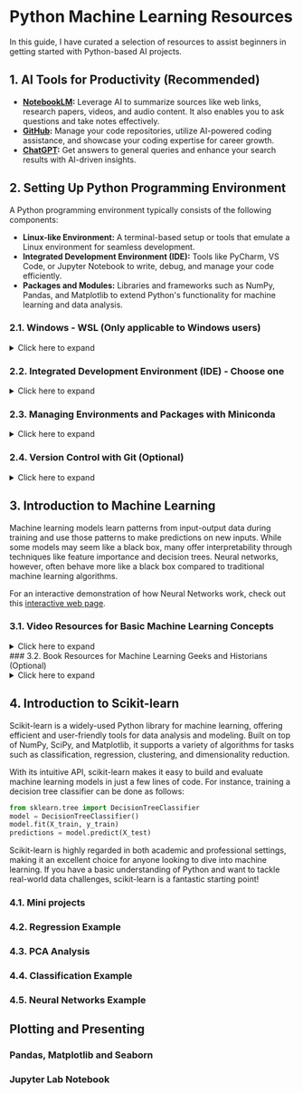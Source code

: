 # Python Machine Learning Resources

In this guide, I have curated a selection of resources to assist beginners in getting started with Python-based AI projects.

## 1. AI Tools for Productivity (Recommended)
- **[NotebookLM](https://notebooklm.google/):** Leverage AI to summarize sources like web links, research papers, videos, and audio content. It also enables you to ask questions and take notes effectively.
- **[GitHub](https://github.com/):** Manage your code repositories, utilize AI-powered coding assistance, and showcase your coding expertise for career growth.
- **[ChatGPT](https://chatgpt.com/):** Get answers to general queries and enhance your search results with AI-driven insights.

## 2. Setting Up Python Programming Environment
A Python programming environment typically consists of the following components:

- **Linux-like Environment:** A terminal-based setup or tools that emulate a Linux environment for seamless development.
- **Integrated Development Environment (IDE):** Tools like PyCharm, VS Code, or Jupyter Notebook to write, debug, and manage your code efficiently.
- **Packages and Modules:** Libraries and frameworks such as NumPy, Pandas, and Matplotlib to extend Python's functionality for machine learning and data analysis.

### 2.1. Windows - WSL (Only applicable to Windows users)
<details>
<summary>Click here to expand</summary>
While Linux and macOS come with a built-in Linux-like environment, Windows users need to install the Windows Subsystem for Linux (WSL) to access a Linux terminal. You can find the installation guide at [Microsoft Learn - Install WSL](https://learn.microsoft.com/en-us/windows/wsl/install).

Here is a sample procedure to install WSL with an Ubuntu Linux distribution:

1. Open PowerShell or Command Prompt as Administrator: Right-click the Start Menu and select **"Windows PowerShell (Admin)"**.
2. Run the command: `wsl --install`.
3. Once the installation completes, restart your computer.
4. After restarting, search for **"Ubuntu"** in the Windows Start Menu to launch the WSL Ubuntu app.
5. On the first launch, WSL will take some time to initialize. You will then be prompted to set up a username and password for the first user.
</details>

### 2.2. Integrated Development Environment (IDE) - Choose one
<details>
<summary>Click here to expand</summary>
- **[VS Code](https://code.visualstudio.com/):** Connect to remote SSH servers or WSL environments seamlessly, with support for GitHub's AI-powered coding assistance.
- **[PyCharm Community Edition](https://www.jetbrains.com/pycharm/download):** A Python-focused IDE designed for efficient coding and debugging.
</details>

### 2.3. Managing Environments and Packages with Miniconda
<details>
<summary>Click here to expand</summary>
Miniconda is a lightweight tool for managing Python environments and packages efficiently.

#### 2.3.1. Installing Miniconda
Follow the quickstart guide to install Miniconda: [Miniconda Installation Guide](https://www.anaconda.com/docs/getting-started/miniconda/install#quickstart-install-instructions)

#### 2.3.2. Package Management Examples
- **Search for a package:**
    ```bash
    conda search scipy
    ```
- **Install packages:**
    ```bash
    conda install numpy scipy pandas matplotlib seaborn scikit-learn
    ```
- **Uninstall a package:**
    ```bash
    conda remove scipy
    ```

#### 2.3.3. Environment Management Examples
Conda environments allow you to maintain isolated setups with specific Python versions and packages. These environments can coexist, and you can easily switch between them. The active environment is displayed as a prefix in your terminal prompt (e.g., `(base)`).

- **Create a new environment:**
    ```bash
    conda create --name myenv python=3.9
    ```
- **Activate an environment:**
    ```bash
    conda activate myenv
    ```
- **Switch back to the previous environment:**
    ```bash
    conda deactivate
    ```
- **List all environments:**
    ```bash
    conda env list
    ```
- **Delete an environment:**
    ```bash
    conda env remove --name myenv
    ```
</details>

### 2.4. Version Control with Git (Optional)
<details>
<summary>Click here to expand</summary>
Git is a powerful version control system (VCS) that allows developers to track code changes, collaborate effectively, and manage project versions. Most Linux distributions include Git by default. If not, you can install it using:
```bash
sudo aptitude install git
```

#### 2.4.1. Connecting Git to GitHub

1. **Set up your identity:**
    ```bash
    git config --global user.name "<Your Name>"
    git config --global user.email <your email>
    ```

2. **Save credentials temporarily (6 hours):**
    ```bash
    git config --global credential.helper 'cache --timeout=21600'
    ```

3. **Save credentials permanently:**
    ```bash
    git config --global credential.helper store
    ```

#### 2.4.2. Using a GitHub Personal Access Token
When pushing changes to GitHub, you will need a Personal Access Token instead of a password. Tokens are displayed only once during creation. If credentials are stored, the token can be found in the `~/.git-credentials` file. Learn more about creating a token here: [GitHub Personal Access Token](https://docs.github.com/en/authentication/keeping-your-account-and-data-secure/managing-your-personal-access-tokens#creating-a-personal-access-token-classic).

#### 2.4.3. Helpful Resources
- **[Git Cheat Sheet](https://education.github.com/git-cheat-sheet-education.pdf):** A quick reference guide for Git commands.
- **[Git Video Tutorial](https://youtu.be/8JJ101D3knE?si=VtNf4BaDNWxfqfB6):** A beginner-friendly video to learn Git in one hour.
- **[Oh Shit Git](https://ohshitgit.com/):** A resource to help you recover from common Git mistakes.

#### 2.4.4. Commonly Used Git Commands
- Clone a repository: 
  ```bash
  git clone [url]
  ```
- Pull changes from a remote repository: 
  ```bash
  git pull
  ```
- Push changes to a remote repository: 
  ```bash
  git push
  ```
- Push a new branch to a remote repository: 
  ```bash
  git push --set-upstream origin [branchname]
  ```
- Check the status of your repository: 
  ```bash
  git status
  ```
- Add files to staging: 
  ```bash
  git add [file/folder]
  ```
- Switch to an existing branch: 
  ```bash
  git checkout [branchname]
  ```
- Create and switch to a new branch: 
  ```bash
  git checkout -b [branchname]
  ```
- List all branches: 
  ```bash
  git branch -v
  ```
- Delete a branch: 
  ```bash
  git branch -d [branchname]
  ```
- Merge a branch into the current branch: 
  ```bash
  git merge [branchname]
  ```
- Stage and commit changes with a message: 
  ```bash
  git commit -a -m "[commit message]"
  ```
</details>

## 3. Introduction to Machine Learning

Machine learning models learn patterns from input-output data during training and use those patterns to make predictions on new inputs. While some models may seem like a black box, many offer interpretability through techniques like feature importance and decision trees. Neural networks, however, often behave more like a black box compared to traditional machine learning algorithms. 

For an interactive demonstration of how Neural Networks work, check out this [interactive web page](https://playground.tensorflow.org/).

### 3.1. Video Resources for Basic Machine Learning Concepts
<details>
<summary>Click here to expand</summary>
Here is a collection of very short videos that explain basic concepts of Machine Learning. Source: [StatQuest with Josh Starmer](https://www.youtube.com/@statquest)

The focuses here are:
- Basic concepts
- Regression
- Principal Component Analysis
- Clustering
- Classification

1. **[A Gentle Introduction to Machine Learning](https://youtu.be/Gv9_4yMHFhI?si=4Vc0WXy5EIzLzmUU)**  
    *Duration: 12 minutes*  
    This video provides a gentle introduction to machine learning, explaining that it is primarily about making predictions and classifications. It emphasizes the crucial role of testing data in evaluating and selecting the best-performing methods, regardless of their complexity.

2. **[Machine Learning Fundamentals: Cross Validation](https://youtu.be/fSytzGwwBVw?si=SbTnOX8W47tvnlnc)**  
    *Duration: 6 minutes*  
    This video explains cross-validation, a method to compare different machine learning techniques and estimate their real-world performance by repeatedly training and testing them on different parts of the data.

3. **[Machine Learning Fundamentals: The Confusion Matrix](https://youtu.be/Kdsp6soqA7o?si=cHPREZ2vvvZWE8pF)**  
    *Duration: 7 minutes*  
    This video introduces the confusion matrix, a fundamental tool in machine learning that summarizes the performance of a classification algorithm by showing the counts of correct and incorrect predictions for each class.
4. **[Machine Learning Fundamentals: Sensitivity and Specificity](https://youtu.be/vP06aMoz4v8?si=FIgghaSUcheQZySW)**  
    *Duration: 11 minutes*    
    This video demonstrates how to compute and understand sensitivity, the proportion of true positive cases correctly identified, and specificity, the proportion of true negative cases correctly identified. It uses confusion matrices with multiple categories to assess the performance of machine learning models.
5. **[The Sensitivity, Specificity, Precision, Recall Sing-a-Long!!!](https://youtu.be/PWvfrTgaPBI?si=Da5HjoP68kXv1D1t)**  
    *Duration: 1 minute*  
    This video revisits the following key metrics in machine learning:

    - **Sensitivity:** The proportion of actual positives that are correctly identified.
    - **Specificity:** The proportion of actual negatives that are correctly identified.
    - **Precision:** The proportion of predicted positives that are correctly identified.
6. **[Machine Learning Fundamentals: Bias and Variance](https://youtu.be/EuBBz3bI-aA?si=TgLSCDKtwAndVyQl)**  
    *Duration: 6 minutes*  
    This video explains the fundamental machine learning concepts of bias, the inability of a model to capture the true relationship in data, and variance, the sensitivity of a model's performance to different datasets, using the example of fitting lines to predict mouse height from weight.
7. **[ROC and AUC, Clearly Explained!](https://youtu.be/4jRBRDbJemM?si=6ssJLNSbJqmXvkq3)**  
    *Duration: 16 minutes*  
    This video explains that ROC graphs visualize a classification model's performance across different classification thresholds by plotting the true positive rate against the false positive rate, while the AUC provides a single numerical value representing the overall performance of the model.
8. **[Entropy (for data science) Clearly Explained!!!](https://youtu.be/YtebGVx-Fxw?si=I4ffKZnbdgk9Hjk_)**  
    *Duration: 16 minutes*  
    This video explains entropy in data science as the expected value of surprise. It quantifies similarities and differences by defining surprise as the logarithm of the inverse of probability.
9. **[Mutual Information, Clearly Explained!!!](https://youtu.be/eJIp_mgVLwE?si=XxufG7nZUTpjjpKT)**  
    *Duration: 16 minutes*  
    This video describes mutual information as a numerical measure that evaluates the relationship between two variables by analyzing their joint and individual probabilities. Mutual Information measures any dependency (including non-linear relationships), while Correlation only measures linear or monotonic relationships.
10. **[The Main Ideas of Fitting a Line to Data (The Main Ideas of Least Squares and Linear Regression.)](https://youtu.be/PaFPbb66DxQ?si=5DPSiUmcS8PjkI_N)**  
    *Duration: 9 minutes*  
    This video explains linear regression, also referred to as least squares, as a method to find the best-fitting line for a dataset by minimizing the total of the squared vertical distances between the data points and the line.
11. **[Linear Regression, Clearly Explained!!!](https://youtu.be/nk2CQITm_eo?si=2f7Gaf2Vano72dz0)**  
    *Duration: 27 minutes*  
    This video explains how linear regression applies the least squares method to fit a line (or a plane in higher dimensions) to the data. It also discusses how to measure the fit's strength using R-squared and evaluates the statistical significance of R-squared through a p-value derived from the F-statistic.
12. **[Multiple Regression, Clearly Explained!!!](https://youtu.be/zITIFTsivN8?si=qTrRwv0kBz0Vr_oq)**  
    *Duration: 5 minutes*  
    This video explains multiple regression as an extension of simple linear regression. It models a dependent variable using multiple independent variables by fitting a plane or a higher-dimensional surface to the data. The method also evaluates the impact of additional variables by comparing models with and without them using R-squared values and p-values.
13. **[Using Linear Models for t-tests and ANOVA, Clearly Explained!!!](https://youtu.be/NF5_btOaCig?si=NXSKr5hX9_u4Tliz)**  
    *Duration: 11 minutes*  
    This video explains how the principles of linear regression, especially the use of a design matrix, can be extended to conduct t-tests and ANOVA. It demonstrates how to fit means to various groups and compute p-values using an F-statistic based on the sum of squared residuals.
14. **[Odds and Log(Odds), Clearly Explained!!!](https://youtu.be/ARfXDSkQf1Y?si=GcahliJdczX7cu-d)**  
    *Duration: 11 minutes*  
    Odds represent the ratio of the likelihood of an event happening to the likelihood of it not happening. The logarithm of the odds transforms this ratio into a scale centered around zero, making it more interpretable and useful in statistical models like logistic regression.
15. **[Odds Ratios and Log(Odds Ratios), Clearly Explained!!!](https://youtu.be/8nm0G-1uJzA?si=h6S62AHf1oNQfc7X)**  
    *Duration: 16 minutes*  
    This video explains odds ratios as a measure of association between two events, calculated as the ratio of their odds. The logarithm of the odds ratio offers a symmetric scale, and its statistical significance can be assessed using tests such as Fisher's exact test, chi-square test, or Wald test.
16. **[StatQuest: Logistic Regression](https://youtu.be/yIYKR4sgzI8?si=fxMSQVADi3XHbPAr)**  
    *Duration: 8 minutes*  
    This video introduces logistic regression, a machine learning method akin to linear regression, designed to estimate the probability of a binary outcome (e.g., true or false). It employs an s-shaped logistic function and can handle both continuous and categorical data for classification tasks.
17. **[Logistic Regression Details Pt1: Coefficients](https://youtu.be/vN5cNN2-HWE?si=fo9ZSAEeRSkAF6e_)**  
    *Duration: 19 minutes*  
    This video explains logistic regression coefficients, which predict the log odds of a binary outcome. These coefficients indicate the change in log odds for a one-unit increase in a continuous predictor or the log odds ratio for a categorical predictor. Their statistical significance is evaluated using standard errors and Z-values (Wald's test).
18. **[Logistic Regression Details Pt 2: Maximum Likelihood](https://youtu.be/BfKanl1aSG0?si=XaTLACfNe_Basj9o)**  
    *Duration: 10 minutes*  
    This video explains how logistic regression fits curves to data by using a method called maximum likelihood, which identifies the curve that best predicts the observed binary outcomes. Unlike least squares, this approach is necessary due to the transformed y-axis and the presence of infinite residuals.
19. **[Logistic Regression Details Pt 3: R-squared and p-value](https://youtu.be/xxFYro8QuXA?si=wy81TIDYrqVMZK-8)**  
    *Duration: 15 minutes*  
    This video discusses the use of R-squared and p-values to evaluate the fit and significance of logistic regression models. It highlights the complexity of calculating R-squared for logistic regression, as there is no universally accepted method. The video focuses on McFadden's pseudo R-squared, which is derived from the log-likelihoods of the fitted model and the intercept-only model. Additionally, it explains the use of a chi-squared test based on the difference in log-likelihoods to compute the p-value.
20. **[Saturated Models and Deviance](https://youtu.be/9T0wlKdew6I?si=S8wq80dgSUugP2Lb)**
    *Duration: 18 minutes*
    This video clarifies the concept of the saturated model—one that includes a parameter for every data point—and explains how it sets an upper limit for the log-likelihood-based R-squared. It also explores the model's relationship to deviance statistics (residual and null deviance) used in hypothesis testing, while pointing out that it has no practical relevance in logistic regression.
21. **[Deviance Residuals](https://youtu.be/JC56jS2gVUE?si=c5P7922fCyrmhTtP)**  
    *Duration: 6 minutes*  
    Deviance residuals indicate the square root of each data point's contribution to the total residual deviance and are used to detect outliers.
23. **[Principal Component Analysis (PCA), Step-by-Step](https://youtu.be/FgakZw6K1QQ?si=EqIIaIyjPv0REEft)**  
    *Duration: 21 minutes*  
    This video provides a detailed explanation of Principal Component Analysis (PCA), a dimensionality reduction technique that identifies principal components—linear combinations of variables—that capture the maximum variance in the data. It also covers key concepts such as eigenvalues and loading scores, enabling visualization and identification of significant variables.
24. **[StatQuest: PCA main ideas in only 5 minutes!!!](https://youtu.be/HMOI_lkzW08?si=f1ShHAppnstUybe8)**  
    *Duration: 6 minutes*  
    This video provides a concise explanation of Principal Component Analysis (PCA), a technique for reducing the dimensionality of multi-variable datasets. It demonstrates how PCA transforms data into a 2D plot, with axes representing the most significant principal components, to reveal patterns and clusters.
25. **[PCA - Practical Tips](https://youtu.be/oRvgq966yZg?si=jN6JfKWCQTlw4Vlz)**  
    *Duration: 8 minutes*  
    This video offers practical advice for conducting Principal Component Analysis (PCA), highlighting the importance of scaling and centering data for reliable outcomes. It also explains how the number of samples and variables influences the maximum possible principal components.
26. **[PCA in Python](https://youtu.be/Lsue2gEM9D0?si=xlMgoos-7vjWoipy)**  
    *Duration: 11 minutes*  
    This video provides a step-by-step guide to performing Principal Component Analysis (PCA) in Python. It demonstrates key processes such as data preparation (scaling and centering), computing principal components, visualizing results using scree and scatter plots, and analyzing loading scores with libraries like scikit-learn and matplotlib.
27. **[Hierarchical Clustering](https://youtu.be/7xHsRkOdVwo?si=WzWyVVTpPV-7DMm_)**  
    *Duration: 11 minutes*  
    This video provides an explanation of hierarchical clustering, a technique commonly used alongside heat maps to organize rows and columns based on similarity. It describes the iterative process of merging the most similar genes or clusters and explores various methods for measuring similarity, such as Euclidean and Manhattan distances. Additionally, it discusses approaches for comparing clusters, including centroid, single linkage, and complete linkage, with the resulting hierarchy visualized through a dendrogram.
28. **[K-means clustering](https://youtu.be/4b5d3muPQmA?si=-_inBEYT5NeUyuSv)**  
    *Duration: 8 minutes*  
    This video explains K-means clustering, an iterative algorithm that groups data points by assigning them to the nearest cluster center and updating the centers until convergence. It demonstrates the method using examples like line plots, XY graphs, and heat maps, and discusses how to determine the optimal number of clusters (K) using an elbow plot.
29. **[K-nearest neighbors, Clearly Explained](https://youtu.be/HVXime0nQeI?si=UgO92xIZjVtv1O-Y)**  
    *Duration: 5 minutes*  
    This video provides an overview of the K-nearest neighbors algorithm, a classification technique that predicts the category of a new data point by identifying its K closest neighbors in the training dataset and assigning it the most common category among them.
30. **[Naive Bayes](https://youtu.be/O2L2Uv9pdDA?si=seI16Wkg4nN8J0gW)**  
    *Duration: 15 minutes*  
    This video provides an overview of the multinomial Naive Bayes classifier, showcasing its application in spam message filtering. It explains how the algorithm calculates the likelihood of words appearing in normal and spam messages, combines these with prior probabilities to compute a score for each category, and classifies a new message based on the higher score. The video also highlights the "naive" assumption of treating word order as irrelevant.
31. **[Gaussian Naive Bayes](https://youtu.be/H3EjCKtlVog?si=c4PBtcgIAkhZ8kgK)**  
    *Duration: 9 minutes*  
    This video provides an overview of Gaussian Naive Bayes, a classification algorithm that models features using Gaussian distributions. It calculates category scores by combining prior probabilities with feature likelihoods, often using logarithms to avoid underflow issues. The method is demonstrated through an example of predicting movie preferences.
32. **[Decision and Classification Trees](https://youtu.be/_L39rN6gz7Y?si=UXKiUgtWLLBfzhu0)**  
    *Duration 18 minutes*  
    This video provides an overview of classification trees, explaining their construction through iterative splits of data based on features that reduce impurity (commonly measured using Gini impurity) until reaching leaf nodes that determine the final category. It also demonstrates how these trees classify new data.  
33. **[Decision Trees, Part 2 - Feature Selection and Missing Data](https://youtu.be/wpNl-JwwplA?si=W6EE2v8VTnuYaxdx)**  
    *Duration: 5 minutes*  
    This video delves into feature selection in decision trees, highlighting how features are chosen based on their ability to reduce impurity. It also discusses setting thresholds to prevent overfitting and explores strategies for handling missing data, such as imputing with the most frequent value, a correlated feature, the mean or median, or using linear regression to estimate missing values.
34. **[Regression Trees](https://youtu.be/g9c66TUylZ4?si=hZFY8aLORCHxZ4cQ)**  
    *Duration: 22 minutes*  
    This video explains regression trees, a type of decision tree designed for numeric predictions. It details the process of building these trees by iteratively splitting data based on thresholds that minimize the sum of squared residuals. Each leaf node represents the average numeric value of the observations in that group. To prevent overfitting, splitting stops when a node contains fewer than a specified minimum number of observations.

</details>
### 3.2. Book Resources for Machine Learning Geeks and Historians (Optional)
<details>
<summary>Click here to expand</summary>

**[PATTERNS, PREDICTIONS, AND ACTIONS: A Story About Machine Learning](https://arxiv.org/pdf/2102.05242)**  
This book provides a thorough introduction to machine learning, starting with the basics of prediction and progressing to advanced topics such as deep learning and causal inference. It highlights the importance of datasets and benchmarks in the field, offering a modern perspective on causality and sequential decision-making—areas often overlooked in traditional machine learning courses. Additionally, the authors explore the potential harms and societal implications of machine learning technologies, fostering a deeper understanding of its impact beyond pattern recognition.

This book requires certain Mathematics background to read.
</details>

## 4. Introduction to Scikit-learn
Scikit-learn is a widely-used Python library for machine learning, offering efficient and user-friendly tools for data analysis and modeling. Built on top of NumPy, SciPy, and Matplotlib, it supports a variety of algorithms for tasks such as classification, regression, clustering, and dimensionality reduction.

With its intuitive API, scikit-learn makes it easy to build and evaluate machine learning models in just a few lines of code. For instance, training a decision tree classifier can be done as follows:

```python
from sklearn.tree import DecisionTreeClassifier  
model = DecisionTreeClassifier()  
model.fit(X_train, y_train)  
predictions = model.predict(X_test)
```

Scikit-learn is highly regarded in both academic and professional settings, making it an excellent choice for anyone looking to dive into machine learning. If you have a basic understanding of Python and want to tackle real-world data challenges, scikit-learn is a fantastic starting point!

### 4.1. Mini projects

### 4.2. Regression Example

### 4.3. PCA Analysis

### 4.4. Classification Example

### 4.5. Neural Networks Example

## Plotting and Presenting

### Pandas, Matplotlib and Seaborn

### Jupyter Lab Notebook

